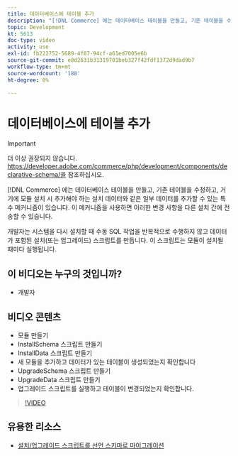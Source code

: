 ```yaml
---
title: 데이터베이스에 테이블 추가
description: "[!DNL Commerce] 에는 데이터베이스 테이블을 만들고, 기존 테이블을 수정하고, 일부 데이터를 추가할 수 있는 특수 메커니즘이 있습니다."
topic: Development
kt: 5613
doc-type: video
activity: use
exl-id: fb222752-5689-4f87-94cf-a61ed7005e6b
source-git-commit: e8d2631b31319701beb327f42fdf1372d9dad9b7
workflow-type: tm+mt
source-wordcount: '188'
ht-degree: 0%

---
```


# 데이터베이스에 테이블 추가

>[!IMPORTANT]
>
>더 이상 권장되지 않습니다. https://developer.adobe.com/commerce/php/development/components/declarative-schema/을 참조하십시오.


[!DNL Commerce] 에는 데이터베이스 테이블을 만들고, 기존 테이블을 수정하고, 거기에 모듈 설치 시 추가해야 하는 설치 데이터와 같은 일부 데이터를 추가할 수 있는 특수 메커니즘이 있습니다. 이 메커니즘을 사용하면 이러한 변경 사항을 다른 설치 간에 전송할 수 있습니다.

개발자는 시스템을 다시 설치할 때 수동 SQL 작업을 반복적으로 수행하지 않고 데이터가 포함된 설치(또는 업그레이드) 스크립트를 만듭니다. 이 스크립트는 모듈이 설치될 때마다 실행됩니다.

## 이 비디오는 누구의 것입니까?

- 개발자

## 비디오 콘텐츠

- 모듈 만들기
- InstallSchema 스크립트 만들기
- InstallData 스크립트 만들기
- 새 모듈을 추가하고 데이터가 있는 테이블이 생성되었는지 확인합니다
- UpgradeSchema 스크립트 만들기
- UpgradeData 스크립트 만들기
- 업그레이드 스크립트를 실행하고 테이블이 변경되었는지 확인합니다.

>[!VIDEO](https://video.tv.adobe.com/v/35791?quality=12&learn=on)

## 유용한 리소스

- [설치/업그레이드 스크립트를 선언 스키마로 마이그레이션](https://developer.adobe.com/commerce/php/development/components/declarative-schema/migration-scripts/)
